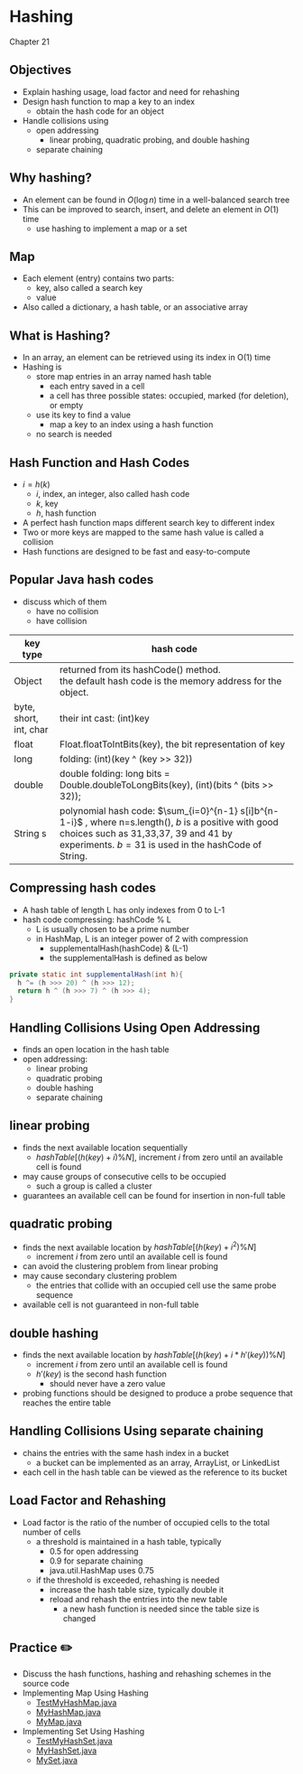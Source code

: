 # Hashing
Chapter 21

Objectives
---
- Explain hashing usage, load factor and need for rehashing
- Design hash function to map a key to an index
  - obtain the hash code for an object 
- Handle collisions using 
  - open addressing 
    - linear probing, quadratic probing, and double hashing
  - separate chaining 


Why hashing?
---
- An element can be found in $O(\log n)$ time in a well-balanced search tree
- This can be improved to search, insert, and delete an element in  $O(1)$ time
  - use hashing to implement a map or a set


Map
---
- Each element (entry) contains two parts: 
  - key,  also called a search key
  - value
- Also called a dictionary, a hash table, or an associative array


What is Hashing? 
---
- In an array, an element can be retrieved using its index in O(1) time
- Hashing is 
  - store map entries in an array named hash table
    - each entry saved in a cell
    - a cell has three possible states: occupied, marked (for deletion), or empty
  - use its key to find a value
    - map a key to an index using a hash function
  - no search is needed


Hash Function and Hash Codes
---
- $i=h(k)$
  - $i$, index, an integer, also called hash code
  - $k$, key
  - $h$, hash function
- A perfect hash function maps different search key to different index
- Two or more keys are mapped to the same hash value is called a collision
- Hash functions are designed to be fast and easy-to-compute


Popular Java hash codes
---
- discuss which of them 
  - have no collision
  - have collision

| key type | hash code |
| --- | --- |
| Object | returned from its hashCode() method. <br/> the default hash code is the memory address for the object. |
| byte, short, int, char | their int cast: (int)key |
| float | Float.floatToIntBits(key), the bit representation of key |
| long | folding: (int)(key ^ (key >> 32)) |
| double | double folding: long bits = Double.doubleToLongBits(key), (int)(bits ^ (bits >> 32));  |
| String s | polynomial hash code: $\sum_{i=0}^{n-1} s[i]b^{n-1-i}$ , where n=s.length(), $b$ is a positive with good choices such as 31,33,37, 39 and 41 by experiments. $b=31$ is used in the hashCode of String. |


Compressing hash codes
---
- A hash table of length L has only indexes from 0 to L-1
- hash code compressing: hashCode % L
  - L is usually chosen to be a prime number
  - in HashMap, L is an integer power of 2 with compression
    - supplementalHash(hashCode) & (L-1)
    - the supplementalHash is defined as below

```java
private static int supplementalHash(int h){
  h ^= (h >>> 20) ^ (h >>> 12);
  return h ^ (h >>> 7) ^ (h >>> 4);
}
```


Handling Collisions Using Open Addressing
---
- finds an open location in the hash table
- open addressing: 
  - linear probing
  - quadratic probing
  - double hashing
  - separate chaining


linear probing
---
- finds the next available location sequentially
  - $hashTable[(h(key)+i)\%N]$, increment $i$ from zero until an available cell is found
- may cause groups of consecutive cells to be occupied
  - such a group is called a cluster
-  guarantees an available cell can be found for insertion in non-full table


quadratic probing
---
- finds the next available location by $hashTable[(h(key)+i^2)\%N]$
  - increment $i$ from zero until an available cell is found
- can avoid the clustering problem from linear probing
- may cause secondary clustering problem
  - the entries that collide with an occupied cell use the same probe sequence
- available cell is not guaranteed in non-full table


double hashing
---
- finds the next available location by $hashTable[(h(key)+i*h'(key))\%N]$
  - increment  $i$ from zero until an available cell is found
  - $h'(key)$ is the second hash function
    -  should never have a zero value
- probing functions should be designed to produce a probe sequence that reaches the entire table


Handling Collisions Using separate chaining
---
- chains the entries with the same hash index in a bucket
  - a bucket can be implemented as an array, ArrayList, or LinkedList
- each cell in the hash table can be viewed as the reference to its bucket


Load Factor and Rehashing
---
- Load factor is the ratio of the number of occupied cells to the total number of cells
  - a threshold is maintained in a hash table, typically
    - 0.5 for open addressing
    - 0.9 for separate chaining
    - java.util.HashMap uses 0.75
  - if the threshold is exceeded, rehashing is needed
    - increase the hash table size, typically double it
    - reload and rehash the entries into the new table
      - a new hash function is needed since the table size is changed


Practice ✏️
---
- Discuss the hash functions, hashing and rehashing schemes in the source code
- Implementing Map Using Hashing
  - [TestMyHashMap.java](./demos/TestMyHashMap.java)
  - [MyHashMap.java](./demos/MyHashMap.java)
  - [MyMap.java](./demos/MyMap.java)
- Implementing Set Using Hashing
  - [TestMyHashSet.java](./demos/TestMyHashSet.java)
  - [MyHashSet.java](./demos/MyHashSet.java)
  - [MySet.java](./demos/MySet.java)